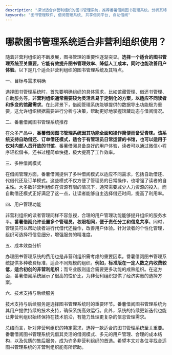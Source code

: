```yaml
---
description: "探讨适合非营利组织的图书管理系统，推荐番薯借阅图书管理系统，分析其特色和优势。"
keywords: "图书管理软件, 借阅管理系统, 共享借阅平台, 自助借阅"
---
```

# 哪款图书管理系统适合非营利组织使用？

随着非营利组织的不断发展，图书管理的重要性逐渐突显。**选择一个适合的图书管理系统至关重要，它能有效提升图书管理效率、降低人工成本，同时也能改善用户体验**。以下是几个适合非营利组织的图书管理系统及其特点。

一、目标与需求明确

选择图书管理系统时，首先要明确组织的具体需求，比如馆藏管理、借还书管理、自助服务等。**非营利组织通常需要较为灵活且易于定制化的方案，以适应不同读者和多变的馆藏需求**。在此背景下，借阅管理系统能够提供的数据导出功能极为重要，这允许组织根据需要进行分析与决策，帮助更好地掌握馆藏动态与借阅情况。

二、番薯借阅图书管理系统推荐

在众多产品中，**番薯借阅图书管理系统因其功能全面和操作简便而备受青睐。该系统支持自助借还、订单借还模式，适合于有管理员日常运营的书馆，也可以适用于仅对内部人员开放的书馆**。番薯借阅具备良好的用户体验，读者可以通过微信小程序轻松借书，还书过程简单快捷，极大提高了工作效率。

三、多种借阅模式

在借阅管理方面，番薯借阅提供了多种借阅模式以适应不同需求，包括自助借还、代借代还及订单模式。这些模式不仅方便了管理员的日常操作，也增强了读者的自主性。大多数非营利组织在资源有限的情况下，通常需要减少人力资源的投入，而自助借还模式正好满足了这一点，让读者能够自主选择借还时间，提高了利用率。

四、用户管理功能

非营利组织的读者管理同样不容忽视，合理的用户管理功能能够提升组织的服务水平。**番薯借阅允许设置多个管理员，权限相同，便于责任分工和信息共享**。同时，管理员可以帮助读者进行代借代还操作，改善用户体验。针对读者的个性化管理，组织可选择将信息细分，增强服务的精准度。

五、成本效益分析

办理图书管理系统的费用也是非营利组织需考虑的重要因素。番薯借阅图书管理系统提供多种收费标准，适合不同规模的组织。**例如，标准版在一定人数之内收费较低，适合初创的非营利组织**；而专业版则适合需要更多功能的成熟组织。在这方面，番薯借阅系统展示了很高的性价比，为非营利组织提供了经济实惠的选择方案。

六、技术支持与后续服务

技术支持与后续服务是选择图书管理系统时的重要环节。番薯借阅图书管理系统为其用户提供持续的技术支持，确保系统高效运行。此外，系统的持续更新迭代也能让非营利组织始终保持在技术前沿，有能力处理更复杂的信息管理需求。

总结而言，针对非营利组织的特定需求，选择一款适合的图书管理系统至关重要。番薯借阅图书管理系统凭借其灵活的借阅模式、多元的用户管理、合理的成本结构，以及优质的售后服务，成为许多非营利组织的首选。希望本文对各位寻找合适图书管理系统的非营利组织能有所帮助。
